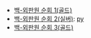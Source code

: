 - [백-외판원 순회 1(골드)](https://www.acmicpc.net/problem/2098)
- [백-외판원 순회 2(실버)](https://www.acmicpc.net/problem/10971): [py](/Algorithm/Famous_Problem/TSP/b10971/python.md)
- [백-외판원 순회 3(골드)](https://www.acmicpc.net/problem/16991)
